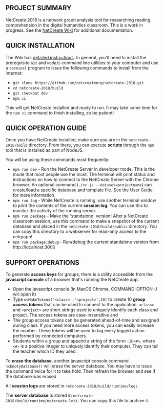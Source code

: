 ## PROJECT SUMMARY

NetCreate 2018 is a network graph analysis tool for researching reading comprehension in the digital humanities classroom. This is a work in progress. See the [NetCreate Wiki](https://github.com/daveseah/netcreate-2018/wiki) for additional documentation.

## QUICK INSTALLATION

The Wiki has [detailed instructions](https://github.com/daveseah/netcreate-2018/wiki/Installation-Guide). In general, you'll need to install the prerequisite `Git` and `NodeJS` command line utilities to your computer and use a `terminal` program to issue the following commands to install from the Internet:

* `git clone https://github.com/netcreateorg/netcreate-2018.git`
* `cd netcreate-2018/build`
* `git checkout dev`
* `npm ci`

This will get NetCreate installed and ready to run. It may take some time for the `npm ci` command to finish installing, so be patient!

## QUICK OPERATION GUIDE

Once you have NetCreate installed, make sure you are in the `netcreate-2018/build` directory. From there, you can execute **scripts** through the `npm` tool that is installed as part of NodeJS. 

You will be using these commands most frequently:

* `npm run dev` - Run the NetCreate Server in developer mode. This is the mode that most people use the most. The terminal will print status and instructions on how to connect to the NetCreate Server with the Chrome browser. An optional command (`./nc.js --dataset=projectname`) can create/load a specific database and template file. See the User Guide for more information.
* `npm run log` - While NetCreate is running, use another terminal window to print the contents of the current **session log**. You can use this to monitor the activity of the running server.
* `npm run package` - Make the 'standalone' version! After a NetCreate classroom session, use this command to make a snapshot of the current database and placed in the `netcreate-2018/build/public` directory. You can copy this directory to a webserver for read-only access to the netgraph!
* `npm run package:debug` - Run/debug the current standalone version from http://localhost:3000

## SUPPORT OPERATIONS

To generate **access keys** for groups, there is a utility accessible from the **javascript console** of a browser that's running the NetCreate app. 

* Open the javascript console (in MacOS Chrome, COMMAND-OPTION-J will open it)
* Type `ncMakeTokens('<class>','<project>',10)` to create 10 **group access tokens** that can be used to connect to the application. `<class>` and `<project>` are short strings used to uniquely identify each class and project. The access tokens are case-insensitive and 
* The group access tokens can be generated ahead-of-time and assigned during class. If you need more access tokens, you can easily increase the number. These tokens will be used to tag every logged action performed by connected computers.
* Students within a group and append a string of the form `-ID<#>`, where `<#>` is a positive integer to uniquely identify their computer. They can tell the teacher which ID they used.

To **erase the database**, another javascript console command `ncEmptyDatabase()` will erase the server database. You may have to issue the command twice for it to take hold. Then refresh the browser and see if the database was erased.

All **session logs** are stored in `netcreate-2018/build/runtime/logs`.

The **server database** is stored in `netcreate-2018/build/runtime/netcreate.loki`. You can copy this file to archive it.




